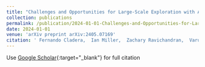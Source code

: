 ```yaml
---
title: "Challenges and Opportunities for Large-Scale Exploration with Air-Ground Teams using Semantics"
collection: publications
permalink: /publication/2024-01-01-Challenges-and-Opportunities-for-Large-Scale-Exploration-with-Air-Ground-Teams-using-Semantics
date: 2024-01-01
venue: 'arXiv preprint arXiv:2405.07169'
citation: ' Fernando Cladera,  Ian Miller,  Zachary Ravichandran,  Varun Murali,  Jason Hughes,  M Hsieh,  CJ Taylor,  Vijay Kumar, &quot;Challenges and Opportunities for Large-Scale Exploration with Air-Ground Teams using Semantics.&quot; arXiv preprint arXiv:2405.07169, 2024.'
---
```

Use [Google Scholar](https://scholar.google.com/scholar?q=Challenges+and+Opportunities+for+Large+Scale+Exploration+with+Air+Ground+Teams+using+Semantics){:target="_blank"} for full citation